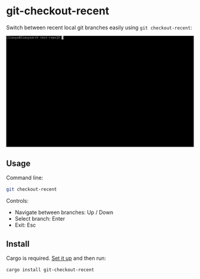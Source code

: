 # git-checkout-recent

Switch between recent local git branches easily using `git checkout-recent`:

![Demo](/images/demo.gif)

## Usage

Command line:
```bash
git checkout-recent
```

Controls:
* Navigate between branches: Up / Down
* Select branch: Enter
* Exit: Esc

## Install
Cargo is required. [Set it up](https://www.rust-lang.org/tools/install) and then run:
```bash
cargo install git-checkout-recent
```
